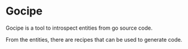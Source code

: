 # Gocipe
Gocipe is a tool to introspect entities from go source code.

From the entities, there are recipes that can be used to generate code.

